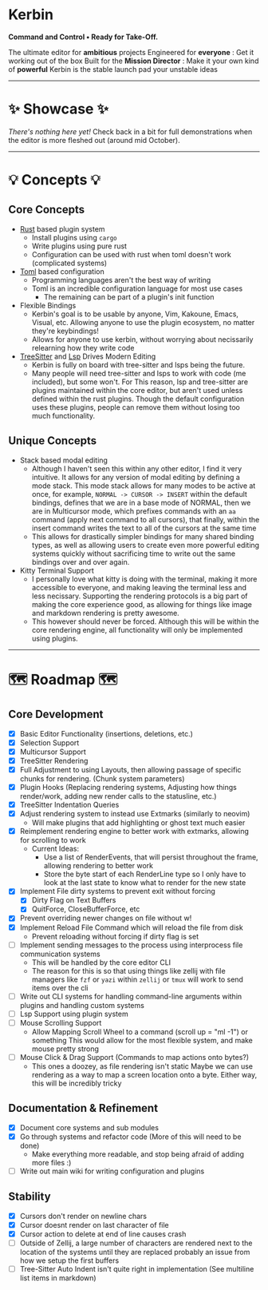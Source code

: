 # Kerbin

**Command and Control • Ready for Take-Off.**

The ultimate editor for **ambitious** projects
Engineered for **everyone** : Get it working out of the box
Built for the **Mission Director** : Make it your own kind of **powerful**
Kerbin is the stable launch pad your unstable ideas

---

# ✨ Showcase ✨

*There's nothing here yet!* 
Check back in a bit for full demonstrations
when the editor is more fleshed out (around mid October).

---

# 💡 Concepts 💡

## Core Concepts
- [Rust](https://www.rust-lang.org/) based plugin system
    - Install plugins using `cargo`
    - Write plugins using pure rust
    - Configuration can be used with rust when toml doesn't work (complicated systems)
- [Toml](https://toml.io/en/) based configuration
    - Programming languages aren't the best way of writing
    - Toml is an incredible configuration language for most use cases
        - The remaining can be part of a plugin's init function
- Flexible Bindings
    - Kerbin's goal is to be usable by anyone, Vim, Kakoune, Emacs, Visual, etc.
    Allowing anyone to use the plugin ecosystem, no matter they're keybindings!
    - Allows for anyone to use kerbin, without worrying about necissarily relearning how
    they write code
- [TreeSitter](https://tree-sitter.github.io/tree-sitter/) and [Lsp](https://microsoft.github.io/language-server-protocol/) Drives Modern Editing
    - Kerbin is fully on board with tree-sitter and lsps being the future.
    - Many people will need tree-sitter and lsps to work with code (me included), but some won't.
    For This reason, lsp and tree-sitter are plugins maintained within the core editor, but aren't used
    unless defined within the rust plugins. Though the default configuration uses these plugins, people
    can remove them without losing too much functionality.

## Unique Concepts
- Stack based modal editing
    - Although I haven't seen this within any other editor, I find it very intuitive. It allows for any version of modal editing by defining a
    mode stack. This mode stack allows for many modes to be active at once, for example, `NORMAL -> CURSOR -> INSERT` within the default bindings,
    defines that we are in a base mode of NORMAL, then we are in Multicursor mode, which prefixes commands with an `aa` command (apply next command to all cursors),
    that finally, within the insert command writes the text to all of the cursors at the same time
    - This allows for drastically simpler bindings for many shared binding types, as well as allowing users to create even more powerful editing systems quickly without
    sacrificing time to write out the same bindings over and over again.
- Kitty Terminal Support
    - I personally love what kitty is doing with the terminal, making it more accessible to everyone, and making leaving the terminal less and less necissary.
    Supporting the rendering protocols is a big part of making the core experience good, as allowing for things like image and markdown rendering is pretty awesome.
    - This however should never be forced. Although this will be within the core rendering engine, all functionality will only be implemented using plugins.

---

# 🗺  Roadmap 🗺

## Core Development
- [x] Basic Editor Functionality (insertions, deletions, etc.)
- [x] Selection Support
- [x] Multicursor Support
- [x] TreeSitter Rendering
- [x] Full Adjustment to using Layouts, then allowing passage of
  specific chunks for rendering. (Chunk system parameters)
- [x] Plugin Hooks (Replacing rendering systems, Adjusting how
  things render/work, adding new render calls to the statusline, etc.)
- [x] TreeSitter Indentation Queries
- [x] Adjust rendering system to instead use Extmarks (similarly to neovim)
    - Will make plugins that add highlighting or ghost text much easier
- [x] Reimplement rendering engine to better work with extmarks, allowing for scrolling to work
    - Current Ideas:
        - Use a list of RenderEvents, that will persist throughout the frame, allowing rendering to better work
        - Store the byte start of each RenderLine type so I only have to look at the last state to know what to render for the new state
- [x] Implement File dirty systems to prevent exit without forcing
    - [x] Dirty Flag on Text Buffers
    - [x] QuitForce, CloseBufferForce, etc
- [x] Prevent overriding newer changes on file without w!
- [x] Implement Reload File Command which will reload the file from disk
    - Prevent reloading without forcing if dirty flag is set
- [ ] Implement sending messages to the process using interprocess
file communication systems
    - This will be handled by the core editor CLI
    - The reason for this is so that using things like zellij with file managers
    like `fzf` or `yazi` within `zellij` or `tmux` will work to send items over the cli
- [ ] Write out CLI systems for handling command-line arguments
  within plugins and handling custom systems
- [ ] Lsp Support using plugin system
- [ ] Mouse Scrolling Support
    - Allow Mapping Scroll Wheel to a command (scroll up = "ml -1") or something
    This would allow for the most flexible system, and make mouse pretty strong
- [ ] Mouse Click & Drag Support (Commands to map actions onto bytes?)
    - This ones a doozey, as file rendering isn't static
    Maybe we can use rendering as a way to map a screen location
    onto a byte. Either way, this will be incredibly tricky

## Documentation & Refinement
- [x] Document core systems and sub modules
- [x] Go through systems and refactor code (More of this will need to be done)
    - Make everything more readable, and stop being afraid of adding more files :)
- [ ] Write out main wiki for writing configuration and plugins

## Stability
- [x] Cursors don't render on newline chars
- [x] Cursor doesnt render on last character of file
- [x] Cursor action to delete at end of line causes crash
- [ ] Outside of Zellij, a large number of characters
are rendered next to the location of the systems until they are replaced
probably an issue from how we setup the first buffers
- [ ] Tree-Sitter Auto Indent isn't quite right in implementation
(See multiline list items in markdown)
